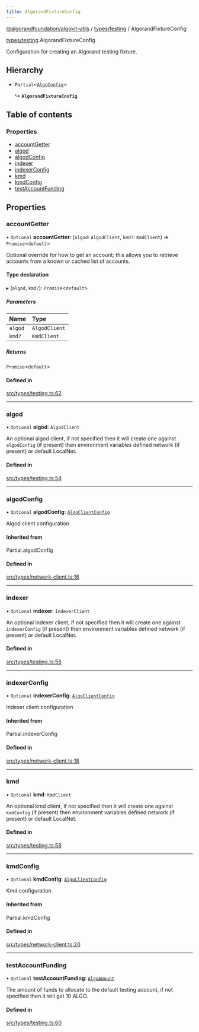 ```yaml
---
title: AlgorandFixtureConfig
---
```


[@algorandfoundation/algokit-utils](/reference/algokit-utils-ts/api/readme/) / [types/testing](/reference/algokit-utils-ts/api/modules/types_testing/) / AlgorandFixtureConfig

[types/testing](/reference/algokit-utils-ts/api/modules/types_testing/).AlgorandFixtureConfig

Configuration for creating an Algorand testing fixture.

## Hierarchy

- `Partial`\<[`AlgoConfig`]()\>

  ↳ **`AlgorandFixtureConfig`**

## Table of contents

### Properties

- [accountGetter](#accountgetter)
- [algod](#algod)
- [algodConfig](#algodconfig)
- [indexer](#indexer)
- [indexerConfig](#indexerconfig)
- [kmd](#kmd)
- [kmdConfig](#kmdconfig)
- [testAccountFunding](#testaccountfunding)

## Properties

### accountGetter

• `Optional` **accountGetter**: (`algod`: `AlgodClient`, `kmd?`: `KmdClient`) => `Promise`\<`default`\>

Optional override for how to get an account; this allows you to retrieve accounts from a known or cached list of accounts.

#### Type declaration

▸ (`algod`, `kmd?`): `Promise`\<`default`\>

##### Parameters

| Name    | Type          |
| :------ | :------------ |
| `algod` | `AlgodClient` |
| `kmd?`  | `KmdClient`   |

##### Returns

`Promise`\<`default`\>

#### Defined in

[src/types/testing.ts:62](https://github.com/algorandfoundation/algokit-utils-ts/blob/main/src/types/testing.ts#L62)

---

### algod

• `Optional` **algod**: `AlgodClient`

An optional algod client, if not specified then it will create one against `algodConfig` (if present) then environment variables defined network (if present) or default LocalNet.

#### Defined in

[src/types/testing.ts:54](https://github.com/algorandfoundation/algokit-utils-ts/blob/main/src/types/testing.ts#L54)

---

### algodConfig

• `Optional` **algodConfig**: [`AlgoClientConfig`]()

Algod client configuration

#### Inherited from

Partial.algodConfig

#### Defined in

[src/types/network-client.ts:16](https://github.com/algorandfoundation/algokit-utils-ts/blob/main/src/types/network-client.ts#L16)

---

### indexer

• `Optional` **indexer**: `IndexerClient`

An optional indexer client, if not specified then it will create one against `indexerConfig` (if present) then environment variables defined network (if present) or default LocalNet.

#### Defined in

[src/types/testing.ts:56](https://github.com/algorandfoundation/algokit-utils-ts/blob/main/src/types/testing.ts#L56)

---

### indexerConfig

• `Optional` **indexerConfig**: [`AlgoClientConfig`]()

Indexer client configuration

#### Inherited from

Partial.indexerConfig

#### Defined in

[src/types/network-client.ts:18](https://github.com/algorandfoundation/algokit-utils-ts/blob/main/src/types/network-client.ts#L18)

---

### kmd

• `Optional` **kmd**: `KmdClient`

An optional kmd client, if not specified then it will create one against `kmdConfig` (if present) then environment variables defined network (if present) or default LocalNet.

#### Defined in

[src/types/testing.ts:58](https://github.com/algorandfoundation/algokit-utils-ts/blob/main/src/types/testing.ts#L58)

---

### kmdConfig

• `Optional` **kmdConfig**: [`AlgoClientConfig`]()

Kmd configuration

#### Inherited from

Partial.kmdConfig

#### Defined in

[src/types/network-client.ts:20](https://github.com/algorandfoundation/algokit-utils-ts/blob/main/src/types/network-client.ts#L20)

---

### testAccountFunding

• `Optional` **testAccountFunding**: [`AlgoAmount`](/reference/algokit-utils-ts/api/classes/types_amountalgoamount/)

The amount of funds to allocate to the default testing account, if not specified then it will get 10 ALGO.

#### Defined in

[src/types/testing.ts:60](https://github.com/algorandfoundation/algokit-utils-ts/blob/main/src/types/testing.ts#L60)
